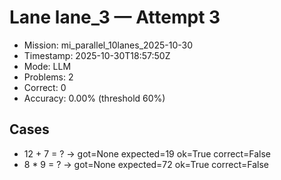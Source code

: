 # Lane lane_3 — Attempt 3

- Mission: mi_parallel_10lanes_2025-10-30
- Timestamp: 2025-10-30T18:57:50Z
- Mode: LLM
- Problems: 2
- Correct: 0
- Accuracy: 0.00% (threshold 60%)

## Cases
- 12 + 7 = ? → got=None expected=19 ok=True correct=False
- 8 * 9 = ? → got=None expected=72 ok=True correct=False